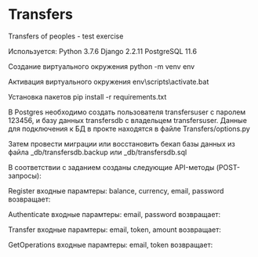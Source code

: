 # Transfers
Transfers of peoples - test exercise

Используется:
Python 3.7.6
Django 2.2.11
PostgreSQL 11.6


Создание виртуального окружения
python -m venv env

Активация виртуального окружения
env\scripts\activate.bat

Установка пакетов
pip install -r requirements.txt


В Postgres необходимо создать пользователя transfersuser с паролем 123456, и базу данных transfersdb с владельцем transfersuser.
Данные для подключения к БД в прокте находятся в файле Transfers/options.py

Затем провести миграции или восстановить бекап базы данных из файла _db/transfersdb.backup или _db/transfersdb.sql

В соответствии с заданием созданы следующие API-методы (POST-запросы):

Register
входные парамтеры: balance, currency, email, password
возвращает:

Authenticate
входные парамтеры: email, password
возвращает:

Transfer
входные парамтеры: email, token, amount
возвращает:

GetOperations
входные парамтеры: email, token
возвращает:

